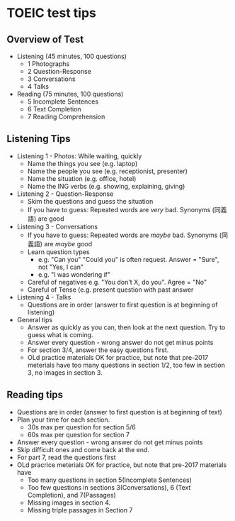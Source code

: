 # TOEIC test tips

## Overview of Test 
* Listening (45 minutes, 100 questions)
	* 1 Photographs			 
	* 2 Question-Response 
	* 3 Conversations 	 
	* 4 Talks 		 
* Reading (75 minutes, 100 questions)
	* 5 Incomplete Sentences  
	* 6 Text Completion   
	* 7 Reading Comprehension 

## Listening Tips

* Listening 1 - Photos: While waiting, quickly 
	* Name the things you see (e.g. laptop)
	* Name the people you see (e.g. receptionist, presenter)
	* Name the situation (e.g. office, hotel)
	* Name the ING verbs (e.g. showing, explaining, giving)
* Listening 2 - Question-Response
	* Skim the questions and guess the situation
	* If you have to guess: Repeated words are _very_ bad. Synonyms (同義語) are good
* Listening 3 - Conversations 
	* If you have to guess: Repeated words are _maybe_ bad. Synonyms (同義語) are _maybe_ good
	* Learn question types
		* e.g. "Can you" "Could you" is often request. Answer = "Sure", not "Yes, I can"
		* e.g. "I was wondering if"
	* Careful of negatives e.g. "You don't X, do you". Agree = "No"
	* Careful of Tense (e.g. present question with past answer
* Listening 4 - Talks
	* Questions are in order (answer to first question is at beginning of listening)
* General tips
	* Answer as quickly as you can, then look at the next question. Try to guess what is coming.
	* Answer every question - wrong answer do not get minus points
	* For section 3/4, answer the easy questions first.
	* OLd practice materials OK for practice, but note that pre-2017 meterials have too many questions in section 1/2, too few in section 3, no images in section 3. 



## Reading tips

* Questions are in order (answer to first question is at beginning of text)
* Plan your time for each section.
	* 30s max per question for section 5/6
	* 60s max per question for section 7
* Answer every question - wrong answer do not get minus points
* Skip difficult ones and come back at the end.
* For part 7, read the questions first
* OLd pracrice meterials OK for practice, but note that pre-2017 materials have 
	* Too many questions in section 5(Incomplete Sentences)
	* Too few questions in sections 3(Conversations), 6 (Text Completion), and 7(Passages)
	* Missing images in section  4.
	* Missing triple passages in Section 7
 

